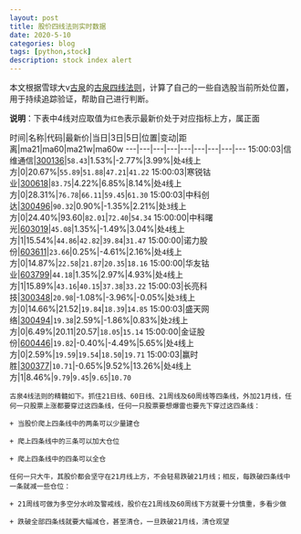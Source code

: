 ```yaml
---
layout: post
title: 股价四线法则实时数据
date: 2020-5-10
categories: blog
tags: [python,stock]
description: stock index alert
---
```



本文根据雪球大v[古泉](https://xueqiu.com/u/7148646888)的[古泉四线法则](https://xueqiu.com/7148646888/130498192)，计算了自己的一些自选股当前所处位置，用于持续追踪验证，帮助自己进行判断。

**说明**：下表中4线对应取值为`红色`表示最新价处于对应指标上方，属正面

时间|名称|代码|最新价|当日|3日|5日|位置|变动|距离|ma21|ma60|ma21w|ma60w
---|---|---|---|---|---|---|---|---
15:00:03|信维通信|[300136](https://xueqiu.com/S/SZ300136)|`58.43`|1.53%|-2.77%|3.99%|处`4`线上方|0|20.67%|`55.89`|`51.88`|`47.21`|`41.22`
15:00:03|寒锐钴业|[300618](https://xueqiu.com/S/SZ300618)|`83.75`|4.22%|6.85%|8.14%|处`4`线上方|0|28.31%|`76.78`|`66.11`|`59.45`|`61.30`
15:00:03|中科创达|[300496](https://xueqiu.com/S/SZ300496)|`90.32`|0.90%|-1.35%|2.21%|处`3`线上方|0|24.40%|93.60|`82.01`|`72.40`|`54.34`
15:00:00|中科曙光|[603019](https://xueqiu.com/S/SH603019)|`45.08`|1.35%|-1.49%|3.04%|处`4`线上方|1|15.54%|`44.86`|`42.82`|`39.84`|`31.47`
15:00:00|诺力股份|[603611](https://xueqiu.com/S/SH603611)|`23.66`|0.25%|-4.61%|2.16%|处`4`线上方|0|14.87%|`22.58`|`21.87`|`20.35`|`18.16`
15:00:00|华友钴业|[603799](https://xueqiu.com/S/SH603799)|`44.18`|1.35%|2.97%|4.93%|处`4`线上方|1|15.89%|`43.16`|`40.15`|`37.38`|`33.22`
15:00:03|长亮科技|[300348](https://xueqiu.com/S/SZ300348)|`20.98`|-1.08%|-3.96%|-0.05%|处`3`线上方|0|14.66%|21.52|`19.84`|`18.39`|`14.85`
15:00:03|盛天网络|[300494](https://xueqiu.com/S/SZ300494)|`19.38`|2.59%|-1.86%|0.83%|处`2`线上方|0|6.49%|20.11|20.57|`18.05`|`15.14`
15:00:00|金证股份|[600446](https://xueqiu.com/S/SH600446)|`19.82`|-0.40%|-4.49%|5.65%|处`4`线上方|0|2.59%|`19.59`|`19.54`|`18.50`|`19.71`
15:00:03|赢时胜|[300377](https://xueqiu.com/S/SZ300377)|`10.71`|-0.65%|9.52%|13.26%|处`4`线上方|1|8.46%|`9.79`|`9.45`|`9.65`|`10.70`

```
古泉4线法则的精髓如下。抓住21日线、60日线、21周线及60周线等四条线，外加21月线，任何一只股票上涨都要穿过这四条线，任何一只股票要想爆雷也要先下穿过这四条线：

+ 当股价爬上四条线中的两条可以少量建仓

+ 爬上四条线中的三条可以加大仓位

+ 爬上四条线中的四条可以全仓

任何一只大牛，其股价都会坚守在21月线上方，不会轻易跌破21月线；相反，每跌破四条线中一条就减一些仓位：

+ 21周线可做为多空分水岭及警戒线，股价在21周线及60周线下方就要十分慎重，多看少做

+ 跌破全部四条线就要大幅减仓，甚至清仓，一旦跌破21月线，清仓观望
```
